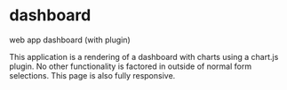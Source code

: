 # dashboard
web app dashboard (with plugin)

This application is a rendering of a dashboard with charts using a chart.js plugin. No other functionality is factored in outside of normal form selections.
This page is also fully responsive.

